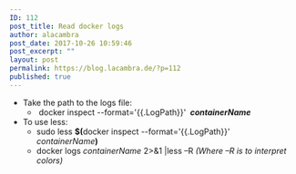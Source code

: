 ```yaml
---
ID: 112
post_title: Read docker logs
author: alacambra
post_date: 2017-10-26 10:59:46
post_excerpt: ""
layout: post
permalink: https://blog.lacambra.de/?p=112
published: true
---
```

<ul>
 	<li>Take the path to the logs file:
<ul>
 	<li> docker inspect --format='{{.LogPath}}' <b> </b><b><i>containerName</i></b></li>
</ul>
</li>
 	<li>To use less:
<ul>
 	<li>sudo less <b>$(</b>docker inspect --format='{{.LogPath}}'   <i>containerName</i><b>)</b></li>
 	<li>docker logs <i>containerName</i> 2&gt;&amp;1 |less –R <em>(Where –R is to interpret colors)</em></li>
</ul>
</li>
</ul>